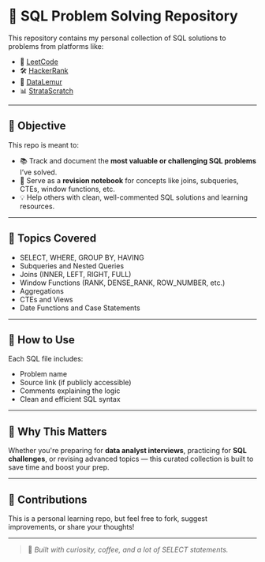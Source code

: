 # 🧠 SQL Problem Solving Repository

This repository contains my personal collection of SQL solutions to problems from platforms like:

- 📘 [LeetCode](https://leetcode.com/)
- 🛠️ [HackerRank](https://www.hackerrank.com/)
- 🧪 [DataLemur](https://datalemur.com/)
- 📊 [StrataScratch](https://www.stratascratch.com/)

---

## 🎯 Objective

This repo is meant to:

- 📚 Track and document the **most valuable or challenging SQL problems** I’ve solved.
- 🔁 Serve as a **revision notebook** for concepts like joins, subqueries, CTEs, window functions, etc.
- 💡 Help others with clean, well-commented SQL solutions and learning resources.

---

## 🧩 Topics Covered

- SELECT, WHERE, GROUP BY, HAVING
- Subqueries and Nested Queries
- Joins (INNER, LEFT, RIGHT, FULL)
- Window Functions (RANK, DENSE_RANK, ROW_NUMBER, etc.)
- Aggregations
- CTEs and Views
- Date Functions and Case Statements

---

## 🚀 How to Use

Each SQL file includes:
- Problem name
- Source link (if publicly accessible)
- Comments explaining the logic
- Clean and efficient SQL syntax

---

## 🧠 Why This Matters

Whether you're preparing for **data analyst interviews**, practicing for **SQL challenges**, or revising advanced topics — this curated collection is built to save time and boost your prep.

---

## 🤝 Contributions

This is a personal learning repo, but feel free to fork, suggest improvements, or share your thoughts!

---

> 📌 *Built with curiosity, coffee, and a lot of SELECT statements.*


